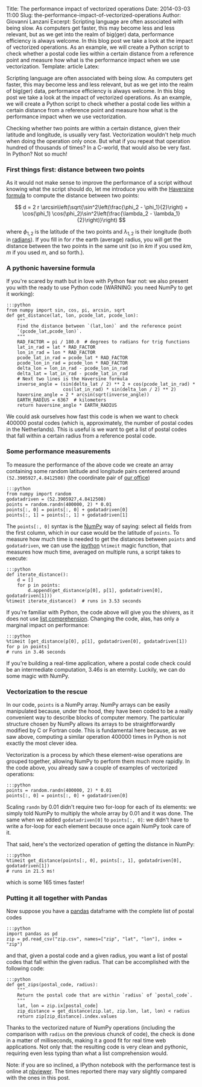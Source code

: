 Title: The performance impact of vectorized operations
Date: 2014-03-03 11:00
Slug: the-performance-impact-of-vectorized-operations
Author: Giovanni Lanzani
Excerpt: Scripting language are often associated with being slow. As computers get faster, this may become less and less relevant, but as we get into the realm of big(ger) data, performance efficiency is always welcome. In this blog post we take a look at the impact of vectorized operations. As an example, we will create a Python script to check whether a postal code lies within a certain distance from a reference point and measure how what is the performance impact when we use vectorization.
Template: article
Latex:

Scripting language are often associated with being slow. As computers get
faster, this may become less and less relevant, but as we get into the realm of
big(ger) data, performance efficiency is always welcome. In this blog post we
take a look at the impact of vectorized operations. As an example, we will
create a Python script to check whether a postal code lies within a certain
distance from a reference point and measure how what is the performance impact
when we use vectorization.

Checking whether two points are within a certain distance, given their latitude
and longitude, is usually very fast. Vectorization wouldn't help much when
doing the operation only once. But what if you repeat that operation hundred of
thousands of times?  In a C-world, that would also be very fast. In Python? Not
so much!

### First things first: distance between two points

As it would not make sense to improve the performance of a script without
knowing what the script should do, let me introduce you with the
[Haversine formula][haversine] to compute the distance between two points:

$$
d = 2 r \arcsin\left(\sqrt{\sin^2\left(\frac{\phi_2 - \phi_1}{2}\right) + \cos(\phi_1) \cos(\phi_2)\sin^2\left(\frac{\lambda_2 - \lambda_1}{2}\right)}\right)
$$

where $\phi_{1,2}$ is the latitude of the two points and $\lambda_{1,2}$ is
their longitude (both in [radians]). If you fill in for $r$ the earth (average)
radius, you will get the distance between the two points in the same unit (so
in $km$ if you used $km$, $m$ if you used $m$, and so forth.).

### A pythonic haversine formula

If you're scared by math but in love with Python fear not: we also present you
with the ready to use Python code (WARNING: you need NumPy to get it working):

    :::python
    from numpy import sin, cos, pi, arcsin, sqrt
    def get_distance(lat, lon, pcode_lat, pcode_lon):
        """
        Find the distance between `(lat,lon)` and the reference point
        `(pcode_lat,pcode_lon)`.
        """
        RAD_FACTOR = pi / 180.0  # degrees to radians for trig functions
        lat_in_rad = lat * RAD_FACTOR
        lon_in_rad = lon * RAD_FACTOR
        pcode_lat_in_rad = pcode_lat * RAD_FACTOR
        pcode_lon_in_rad = pcode_lon * RAD_FACTOR
        delta_lon = lon_in_rad - pcode_lon_in_rad
        delta_lat = lat_in_rad - pcode_lat_in_rad
        # Next two lines is the Haversine formula
        inverse_angle = (sin(delta_lat / 2) ** 2 + cos(pcode_lat_in_rad) *
                         cos(lat_in_rad) * sin(delta_lon / 2) ** 2)
        haversine_angle = 2 * arcsin(sqrt(inverse_angle))
        EARTH_RADIUS = 6367  # kilometers
        return haversine_angle * EARTH_RADIUS

We could ask ourselves how fast this code is when we want to check
400000 postal codes (which is, approximately, the number of postal codes in the
Netherlands). This is useful is we want to get a list of postal codes that fall
within a certain radius from a reference postal code.

### Some performance measurements

To measure the performance of the above code we create an array containing some
random latitude and longitude pairs centered around `(52.3905927,4.8412508)`
(the coordinate pair of [our office][contact])

    :::python
    from numpy import random
    godatadriven = (52.3905927,4.8412508)
    points = random.randn(400000, 2) * 0.01
    points[:, 0] = points[:, 0] + godatadriven[0]
    points[:, 1] = points[:, 1] + godatadriven[1]

The `points[:, 0]` syntax is the
[NumPy] way of saying: select all fields from the first column, which in
our case would be the latitude of `points`. To measure how much time is needed to get
the distances between `points` and `godatadriven`, we can use the [ipython]
`%timeit` magic function, that measures how much time, averaged on multiple
runs, a script takes to execute:

    :::python
    def iterate_distance():
        d = []
        for p in points:
            d.append(get_distance(p[0], p[1], godatadriven[0], godatadriven[1]))
    %timeit iterate_distance()  # runs in 3.53 seconds

If you're familiar with Python, the code above will give you the shivers, as it
does not use [list comprehension][list-comprehension]. Changing the code, alas,
has only a marginal impact on performance:

    :::python
    %timeit [get_distance(p[0], p[1], godatadriven[0], godatadriven[1]) for p in points]
    # runs in 3.46 seconds

If you're building a real-time application, where a postal code check could be an
intermediate computation, $3.46s$ is an eternity. Luckily, we can do some magic
with NumPy.

### Vectorization to the rescue

In our code, `points` is a NumPy array. NumPy arrays can be easily manipulated
because, under the hood, they have been coded to be a really convenient way to
describe blocks of computer memory. The particular structure chosen by NumPy
allows its arrays to be straightforwardly modified by C or Fortran code. This is
fundamental here because, as we saw above, computing a similar operation 400000
times in Python is not exactly the most clever idea.

Vectorization is a process by which these element-wise operations are grouped
together, allowing NumPy to perform them much more rapidly. In
the code above, you already saw a couple of examples of vectorized operations:

    :::python
    points = random.randn(400000, 2) * 0.01
    points[:, 0] = points[:, 0] + godatadriven[0]

Scaling `randn` by 0.01 didn't require two for-loop for each of its elements:
we simply told NumPy to multiply the whole array by 0.01 and it was done. The
same when we added `godatadriven[0]` to `points[:, 0]`: we didn't have to write
a for-loop for each element because once again NumPy took care of it.

That said, here's the vectorized operation of getting the distance in NumPy:

    :::python
    %timeit get_distance(points[:, 0], points[:, 1], godatadriven[0], godatadriven[1])
    # runs in 21.5 ms!

which is some 165 times faster!

### Putting it all together with Pandas

Now suppose you have a [pandas] dataframe with the complete list of postal
codes

    :::python
    import pandas as pd
    zip = pd.read_csv("zip.csv", names=["zip", "lat", "lon"], index = "zip")

and that, given a postal code and a given radius, you want a list of postal
codes that fall within the given radius. That can be accomplished with the
following code:

    :::python
    def get_zips(postal_code, radius):
        """
        Return the postal code that are within `radius` of `postal_code`.
        """
        lat, lon = zip.ix[postal_code]
        zip_distance = get_distance(zip.lat, zip.lon, lat, lon) < radius
        return zip[zip_distance].index.values

Thanks to the vectorized nature of NumPy operations (including the comparison
with `radius` on the previous chunck of code), the check is done in a matter of
milliseconds, making it a good fit for real time web applications. Not only
that: the resulting code is very clean and pythonic, requiring even less typing
than what a list comprehension would.

Note: if you are so inclined, a IPython notebook with the performance test is
online at [nbviewer]. The times reported there may vary slightly compared with
the ones in this post.



[haversine]: http://en.wikipedia.org/wiki/Haversine_formula
[radians]: http://en.wikipedia.org/wiki/Radian
[contact]: http://www.godatadriven.com/contact.html
[NumPy]: http://www.numpy.org
[ipython]: http://www.ipython.org
[list-comprehension]: http://docs.python.org/2/tutorial/datastructures.html#list-comprehensions
[pandas]: http://pandas.pydata.org
[nbviewer]: http://nbviewer.ipython.org/gist/gglanzani/9271842

